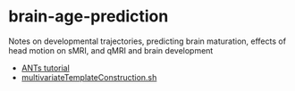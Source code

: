 # brain-age-prediction
Notes on developmental trajectories, predicting brain maturation, effects of head motion on sMRI, and qMRI and brain development

* [ANTs tutorial](http://rpubs.com/stnava/ANTsTut)
* [multivariateTemplateConstruction.sh](https://github.com/stnava/ANTs/blob/master/Scripts/antsMultivariateTemplateConstruction.sh)
